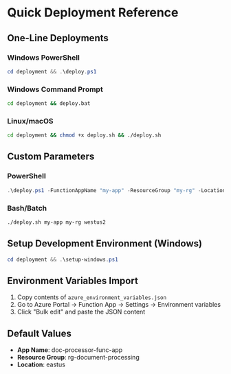 # Quick Deployment Reference

## One-Line Deployments

### Windows PowerShell
```powershell
cd deployment && .\deploy.ps1
```

### Windows Command Prompt  
```cmd
cd deployment && deploy.bat
```

### Linux/macOS
```bash
cd deployment && chmod +x deploy.sh && ./deploy.sh
```

## Custom Parameters

### PowerShell
```powershell
.\deploy.ps1 -FunctionAppName "my-app" -ResourceGroup "my-rg" -Location "westus2"
```

### Bash/Batch
```bash
./deploy.sh my-app my-rg westus2
```

## Setup Development Environment (Windows)
```powershell
cd deployment && .\setup-windows.ps1
```

## Environment Variables Import
1. Copy contents of `azure_environment_variables.json`
2. Go to Azure Portal → Function App → Settings → Environment variables
3. Click "Bulk edit" and paste the JSON content

## Default Values
- **App Name**: doc-processor-func-app
- **Resource Group**: rg-document-processing  
- **Location**: eastus